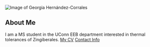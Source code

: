 ![Image of Georgia Hernández-Corrales](images/LS_2018.png
"Searching for Monstera tenuis")
## About Me
I am a MS student in the UConn EEB department
interested in thermal tolerances of Zingiberales.
[My CV](PDFs/cv.pdf)
[Contact Info](contact-info.html)
